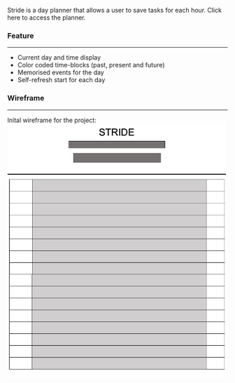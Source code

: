 Stride is a day planner that allows a user to save tasks for each hour. Click here to access the planner.

### Feature
____
- Current day and time display
- Color coded time-blocks (past, present and future)
- Memorised events for the day
- Self-refresh start for each day

### Wireframe
____
Inital wireframe for the project: <br>
![wireframe plan for stride](./assets/img/wireframe.png)

